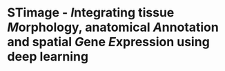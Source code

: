 # STimage - *I*ntegrating tissue *M*orphology, anatomical *A*nnotation and spatial *G*ene *E*xpression using deep learning
